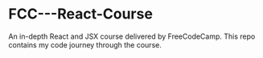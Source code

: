 # FCC---React-Course
An in-depth  React and JSX course delivered by FreeCodeCamp.  This repo contains my code journey through the course.
